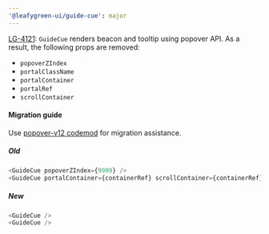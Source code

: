 ```yaml
---
'@leafygreen-ui/guide-cue': major
---
```


[LG-4121](https://jira.mongodb.org/browse/LG-4121): `GuideCue` renders beacon and tooltip using popover API. As a result, the following props are removed:
- `popoverZIndex`
- `portalClassName`
- `portalContainer`
- `portalRef`
- `scrollContainer`

#### Migration guide

Use [popover-v12 codemod](https://github.com/mongodb/leafygreen-ui/tree/main/tools/codemods#popover-v12) for migration assistance.

##### Old
```js
<GuideCue popoverZIndex={9999} />
<GuideCue portalContainer={containerRef} scrollContainer={containerRef} />
```

##### New
```js
<GuideCue />
<GuideCue />
```
